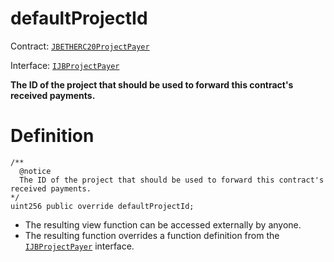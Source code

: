# defaultProjectId

Contract: [`JBETHERC20ProjectPayer`](/api/contracts/or-utilities/jbetherc20projectpayer/README.md)

Interface: [`IJBProjectPayer`](/api/interfaces/ijbprojectpayer.md)

**The ID of the project that should be used to forward this contract's received payments.**

# Definition

```
/** 
  @notice 
  The ID of the project that should be used to forward this contract's received payments.
*/
uint256 public override defaultProjectId;
```

* The resulting view function can be accessed externally by anyone.
* The resulting function overrides a function definition from the [`IJBProjectPayer`](/api/interfaces/ijbprojectpayer.md) interface.

